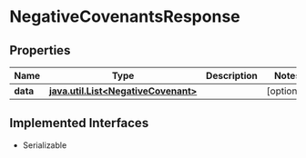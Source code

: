 

# NegativeCovenantsResponse


## Properties

Name | Type | Description | Notes
------------ | ------------- | ------------- | -------------
**data** | [**java.util.List&lt;NegativeCovenant&gt;**](NegativeCovenant.md) |  |  [optional]


## Implemented Interfaces

* Serializable


